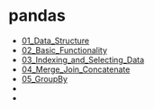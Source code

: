 # pandas

+ [01_Data_Structure](https://github.com/zyunsg/Python/blob/master/pandas/01_data_structures.ipynb)
+ [02_Basic_Functionality](https://github.com/zyunsg/Python/blob/master/pandas/02_basic_functionality.ipynb)
+ [03_Indexing_and_Selecting_Data](https://github.com/zyunsg/Python/blob/master/pandas/03_Indexing_and_Selecting_Data.ipynb)
+ [04_Merge_Join_Concatenate](https://github.com/zyunsg/Python/blob/master/pandas/04_Merge_Join_Concatenate.ipynb)
+ [05_GroupBy](https://github.com/zyunsg/Python/blob/master/pandas/05_GroupBy.ipynb)
+ 
+ 
